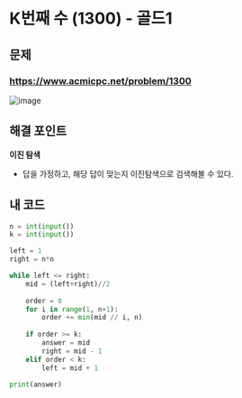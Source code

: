 # K번째 수 (1300) - 골드1

## 문제 
### https://www.acmicpc.net/problem/1300
![image](https://github.com/ddophi98/Etc-CodingTest/assets/72330884/e85c0427-1e3b-4aba-b5d6-4d6f3aee5e91)

## 해결 포인트
**이진 탐색**
- 답을 가정하고, 해당 답이 맞는지 이진탐색으로 검색해볼 수 있다.

## 내 코드
```python
n = int(input())
k = int(input())

left = 1
right = n*n

while left <= right:
    mid = (left+right)//2
    
    order = 0
    for i in range(1, n+1):
        order += min(mid // i, n)
    
    if order >= k:
        answer = mid
        right = mid - 1
    elif order < k:
        left = mid + 1
    
print(answer)
```
